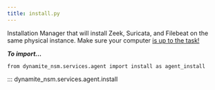 ```yaml
---
title: install.py
---
```


Installation Manager that will install Zeek, Suricata, and Filebeat on the same physical instance. 
Make sure your computer [is up to the task!](/requirements/02_agent_specifications)

***To import...***
```python3
from dynamite_nsm.services.agent import install as agent_install
```
::: dynamite_nsm.services.agent.install